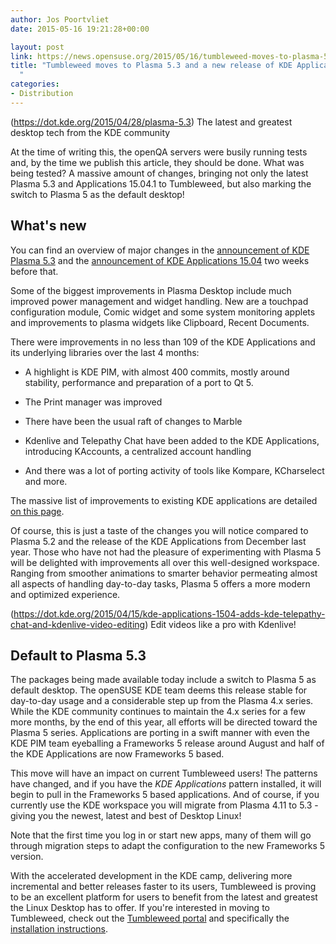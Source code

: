 ```yaml
---
author: Jos Poortvliet
date: 2015-05-16 19:21:28+00:00

layout: post
link: https://news.opensuse.org/2015/05/16/tumbleweed-moves-to-plasma-5-3-and-a-new-release-of-kde-applications/
title: "Tumbleweed moves to Plasma 5.3 and a new release of KDE Applications\
  "
categories:
- Distribution
---
```

(https://dot.kde.org/2015/04/28/plasma-5.3) The latest and greatest desktop tech from the KDE community

At the time of writing this, the openQA servers were busily running tests and, by the time we publish this article, they should be done. What was being tested? A massive amount of changes, bringing not only the latest Plasma 5.3 and Applications 15.04.1 to Tumbleweed, but also marking the switch to Plasma 5 as the default desktop!


## What's new


You can find an overview of major changes in the [announcement of KDE Plasma 5.3](https://dot.kde.org/2015/04/28/plasma-5.3) and the [announcement of KDE Applications 15.04](https://dot.kde.org/2015/04/15/kde-applications-1504-adds-kde-telepathy-chat-and-kdenlive-video-editing) two weeks before that.

Some of the biggest improvements in Plasma Desktop include much improved power management and widget handling. New are a touchpad configuration module, Comic widget and some system monitoring applets and improvements to plasma widgets like Clipboard, Recent Documents.

<!-- more -->There were improvements in no less than 109 of the KDE Applications and its underlying libraries over the last 4 months:



	
  * A highlight is KDE PIM, with almost 400 commits, mostly around stability, performance and preparation of a port to Qt 5.

	
  * The Print manager was improved

	
  * There have been the usual raft of changes to Marble

	
  * Kdenlive and Telepathy Chat have been added to the KDE Applications, introducing KAccounts, a centralized account handling

	
  * And there was a lot of porting activity of tools like Kompare, KCharselect and more.


The massive list of improvements to existing KDE applications are detailed [on this page](https://www.kde.org/announcements/fulllog_applications-15.04.0.php).

Of course, this is just a taste of the changes you will notice compared to Plasma 5.2 and the release of the KDE Applications from December last year. Those who have not had the pleasure of experimenting with Plasma 5 will be delighted with improvements all over this well-designed workspace. Ranging from smoother animations to smarter behavior permeating almost all aspects of handling day-to-day tasks, Plasma 5 offers a more modern and optimized experience.

(https://dot.kde.org/2015/04/15/kde-applications-1504-adds-kde-telepathy-chat-and-kdenlive-video-editing) Edit videos like a pro with Kdenlive!


## Default to Plasma 5.3


The packages being made available today include a switch to Plasma 5 as default desktop. The openSUSE KDE team deems this release stable for day-to-day usage and a considerable step up from the Plasma 4.x series. While the KDE community continues to maintain the 4.x series for a few more months, by the end of this year, all efforts will be directed toward the Plasma 5 series. Applications are porting in a swift manner with even the KDE PIM team eyeballing a Frameworks 5 release around August and half of the KDE Applications are now Frameworks 5 based.

This move will have an impact on current Tumbleweed users! The patterns have changed, and if you have the _KDE Applications_ pattern installed, it will begin to pull in the Frameworks 5 based applications. And of course, if you currently use the KDE workspace you will migrate from Plasma 4.11 to 5.3 - giving you the newest, latest and best of Desktop Linux!

Note that the first time you log in or start new apps, many of them will go through migration steps to adapt the configuration to the new Frameworks 5 version.

With the accelerated development in the KDE camp, delivering more incremental and better releases faster to its users, Tumbleweed is proving to be an excellent platform for users to benefit from the latest and greatest the Linux Desktop has to offer. If you're interested in moving to Tumbleweed, check out the [Tumbleweed portal](https://en.opensuse.org/Portal:Tumbleweed) and specifically the [installation instructions](https://en.opensuse.org/openSUSE:Tumbleweed_installation).		
